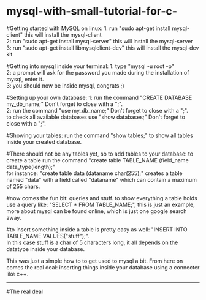 # mysql-with-small-tutorial-for-c-

#Getting started with MySQL on linux:
1: run "sudo apt-get install mysql-client"              this will install the mysql-client <br>
2: run "sudo apt-get install mysql-server"              this will install the mysql-server <br>
3: run "sudo apt-get install libmysqlclient-dev"        this will install the mysql-dev kit <br>

#Getting into mysql inside your terminal:
1: type "mysql -u root -p" <br>
2: a prompt will ask for the password you made during the installation of mysql, enter it. <br>
3: you should now be inside mysql, congrats ;) <br>

#Setting up your own database:
1: run the command "CREATE DATABASE my_db_name;"        Don't forget to close with a ";". <br>
2: run the command "use my_db_name;"                    Don't forget to close with a ";". <br>
to check all available databases use "show databases;"  Don't forget to close with a ";". <br>

#Showing your tables:
run the command "show tables;" to show all tables inside your created database. <br>

#There should not be any tables yet, so to add tables to your database:
to create a table run the command "create table TABLE_NAME (field_name data_type(length);" <br>
for instance: "create table data (dataname char(255);" creates a table named "data" with a field called "dataname" which can contain a maximum of 255 chars. <br>

#now comes the fun bit: queries and stuff.
to show everything a table holds use a query like: "SELECT * FROM TABLE_NAME;", this is just an example, more about mysql can be found online, which is just one google search away. <br>

#to insert something inside a table is pretty easy as well:
"INSERT INTO TABLE_NAME VALUES("stuff");". <br>
In this case stuff is a char of 5 characters long, it all depends on the datatype inside your database. <br>

This was just a simple how to to get used to mysql a bit. From here on comes the real deal: inserting things inside your database using a connecter like c++. <br>
________________________________________________________________________________________________________________________________
#The real deal
